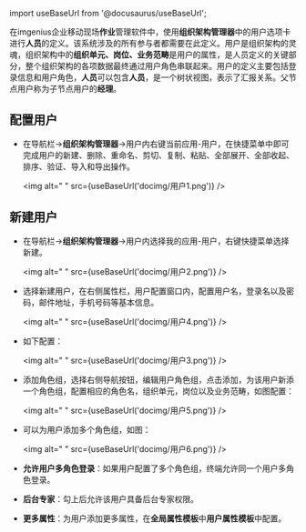 
import useBaseUrl from '@docusaurus/useBaseUrl';

在imgenius企业移动现场**作业**管理软件中，使用**组织架构管理器**中的用户选项卡进行**人员**的定义。该系统涉及的所有参与者都需要在此定义。用户是组织架构的灵魂，组织架构中的**组织单元、岗位、业务范畴**是用户的属性，是人员定义的关键部分，整个组织架构的各项数据最终通过用户角色串联起来。用户的定义主要包括登录信息和用户角色，**人员**可以包含**人员**，是一个树状视图，表示了汇报关系。父节点用户称为子节点用户的**经理**。

## 配置用户

* 在导航栏→**组织架构管理器**→用户内右键当前应用-用户，在快捷菜单中即可完成用户的新建、删除、重命名、剪切、复制、粘贴、全部展开、全部收起、排序、验证、导入和导出操作。

  <img alt=" " src={useBaseUrl('docimg/用户1.png')} />

## 新建用户

* 在导航栏→**组织架构管理器**→用户内选择我的应用-用户，右键快捷菜单选择新建。

  <img alt=" " src={useBaseUrl('docimg/用户2.png')} />

* 选择新建用户，在右侧属性栏，用户配置窗口内，配置用户名，登录名以及密码，邮件地址，手机号码等基本信息。

  <img alt=" " src={useBaseUrl('docimg/用户4.png')} />

* 如下配置：

  <img alt=" " src={useBaseUrl('docimg/用户3.png')} />

* 添加角色组，选择右侧导航按钮，编辑用户角色组，点击添加，为该用户新添一个角色组，配置相应的角色名，组织单元，岗位以及业务范畴，如图配置：

  <img alt=" " src={useBaseUrl('docimg/用户5.png')} />

* 可以为用户添加多个角色组，如图：

  <img alt=" " src={useBaseUrl('docimg/用户6.png')} />

* **允许用户多角色登录**：如果用户配置了多个角色组，终端允许同一个用户多角色登录。
* **后台专家**：勾上后允许该用户具备后台专家权限。
* **更多属性**：为用户添加更多属性，在**全局属性模板**中**用户属性模板**中配置。
